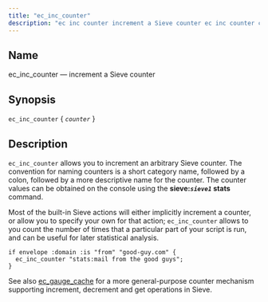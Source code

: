 ```yaml
---
title: "ec_inc_counter"
description: "ec inc counter increment a Sieve counter ec inc counter counter ec inc counter allows you to increment an arbitrary Sieve counter The convention for naming counters is a short category name followed by a colon followed by a more descriptive name for the counter The counter values can be..."
---
```


<a name="sieve.ref.ec_inc_counter"></a> 
## Name

ec_inc_counter — increment a Sieve counter

## Synopsis

`ec_inc_counter` { *`counter`* }

<a name="idp29908016"></a> 
## Description

`ec_inc_counter` allows you to increment an arbitrary Sieve counter. The convention for naming counters is a short category name, followed by a colon, followed by a more descriptive name for the counter. The counter values can be obtained on the console using the **sieve:*`sieve1`* stats**       command.

Most of the built-in Sieve actions will either implicitly increment a counter, or allow you to specify your own for that action; `ec_inc_counter` allows to you count the number of times that a particular part of your script is run, and can be useful for later statistical analysis.

<a name="example.ec_inc_counter"></a> 


```
if envelope :domain :is "from" "good-guy.com" {
  ec_inc_counter "stats:mail from the good guys";
}
```

See also [ec_gauge_cache](/momentum/3/3-reference/sieve-ref-ec-gauge-cache) for a more general-purpose counter mechanism supporting increment, decrement and get operations in Sieve.